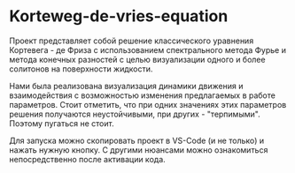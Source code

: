 # Korteweg-de-vries-equation
 Проект представляет собой решение классического уравнения Кортевега - де Фриза с использованием спектрального метода Фурье и метода конечных разностей с целью визуализации одного и более солитонов на поверхности жидкости.
 
Нами была реализована визуализация динамики движения и взаимодействия с возможностью изменения предлагаемых в работе параметров. Стоит отметить, что при одних значениях этих параметров решения получаются неустойчивыми, при других - "терпимыми". Поэтому пугаться не стоит. 

Для запуска можно скопировать проект в VS-Code (и не только) и нажать нужную кнопку. С другими нюансами можно ознакомиться непосредственно после активации кода. 


